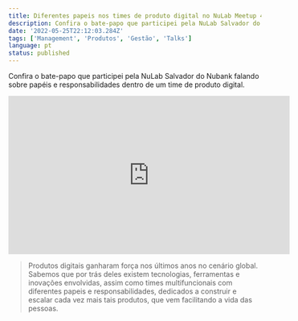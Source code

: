 ```yaml
---
title: Diferentes papeis nos times de produto digital no NuLab Meetup 4
description: Confira o bate-papo que participei pela NuLab Salvador do Nubank falando sobre papéis e responsabilidades dentro de um time de produto digital.
date: '2022-05-25T22:12:03.284Z'
tags: ['Management', 'Produtos', 'Gestão', 'Talks']
language: pt
status: published
---
```


Confira o bate-papo que participei pela NuLab Salvador do Nubank falando sobre papéis e responsabilidades dentro de um time de produto digital.

<iframe
  width="560"
  height="315"
  data-testid="youtube-player"
  src="https://www.youtube.com/embed/8PT41NUlSVY"
  title="YouTube video player"
  frameBorder="0"
  allow="accelerometer; autoplay; clipboard-write; encrypted-media; gyroscope; picture-in-picture"
  allowFullScreen></iframe>

> Produtos digitais ganharam força nos últimos anos no cenário global. Sabemos que por trás deles existem tecnologias, ferramentas e inovações envolvidas, assim como times multifuncionais com diferentes papeis e responsabilidades, dedicados a construir e escalar cada vez mais tais produtos, que vem facilitando a vida das pessoas.
